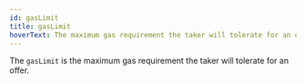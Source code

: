 ```yaml
---
id: gasLimit
title: gasLimit
hoverText: The maximum gas requirement the taker will tolerate for an offer.
---
```


The `gasLimit` is the maximum gas requirement the taker will tolerate for an offer.